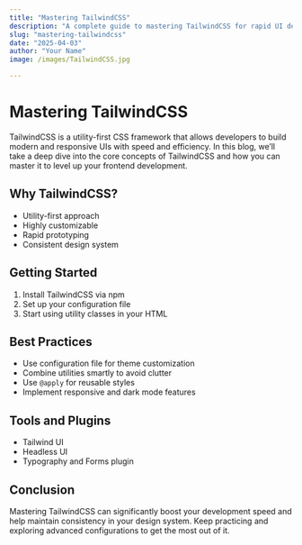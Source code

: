 ```yaml
---
title: "Mastering TailwindCSS"
description: "A complete guide to mastering TailwindCSS for rapid UI development."
slug: "mastering-tailwindcss"
date: "2025-04-03"
author: "Your Name"
image: /images/TailwindCSS.jpg

---
```


# Mastering TailwindCSS

TailwindCSS is a utility-first CSS framework that allows developers to build modern and responsive UIs with speed and efficiency. In this blog, we’ll take a deep dive into the core concepts of TailwindCSS and how you can master it to level up your frontend development.

## Why TailwindCSS?
- Utility-first approach
- Highly customizable
- Rapid prototyping
- Consistent design system

## Getting Started
1. Install TailwindCSS via npm
2. Set up your configuration file
3. Start using utility classes in your HTML

## Best Practices
- Use configuration file for theme customization
- Combine utilities smartly to avoid clutter
- Use `@apply` for reusable styles
- Implement responsive and dark mode features

## Tools and Plugins
- Tailwind UI
- Headless UI
- Typography and Forms plugin

## Conclusion
Mastering TailwindCSS can significantly boost your development speed and help maintain consistency in your design system. Keep practicing and exploring advanced configurations to get the most out of it.
